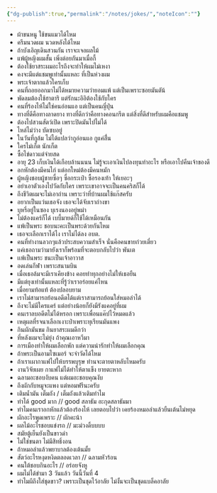 ```yaml
---
{"dg-publish":true,"permalink":"/notes/jokes/","noteIcon":""}
---
```


- ผ้าขนหนู ใช้ขนแมวได้ไหม
- ครีมนวดผม นวดหลังได้ไหม
- ถ้าบังเอิญเดินสวนกัน เราจะเจอผลไม้
- แพ้ผู้หญิงผมสั้น เพิ่งต่อยกันมาเมื่อกี้
- ต้องใช้ยาสระผมอะไรถึงจะทำให้ผมไม่เหงา
- คงจะมีแต่แชมพูเท่านั้นแหละ ที่เป็นห่วงผม
- พระเจ้าตากแล้วใครเก็บ
- คนที่ถอยออกมาไม่ได้หมายความว่ายอมแพ้ แต่เป็นเพราะซอยมันตัน้
- พัดลมต้องใช้ฮาตาริ แต่รักนะอิอิต้องใช้กับใคร
- คนที่ร้องไห้ไม่ใช่คนอ่อนแอ แต่เป็นคนญี่ปุ่น
- ทางที่ดีคือทางลาดยาง ทางที่ดีกว่าคือทางคอนกรีต แต่สิ่งที่ดีสำหรับผมคือแชมพู
- ต้องไปสวนสัตว์เปิด เพราะปิดมันไปไม่ได้
- ไหล่ไม่ว่าง บัดซบอยู่
- ในวันที่กูล้ม ไม่ได้แปลว่ากูอ่อนแอ กูแค่ลื่่น
- ใครไม่เก็ต นักเก็ต
- ซื้อไข่ดาวแต่จ่ายสด
- อายุ 23 เก็บเงินได้เกือบล้านนนน ไม่รู้จะเอาเงินไปลงทุนทำอะไร หรือเอาไปคืนเจ้าของดี
- อกหักต้องมีคนไก่ แต่อกใหม่ต้องมีคนหมัก
- ผู้หญิงชอบผู้ชายซื่อๆ ซื่อกระเป๋า ซื้อรองเท้า ให้เยอะๆ
- อย่าเอาตัวเองไปวัดกับใคร เพราะเขาอาจจะเป็นคนคริสก็ได้
- ถึงชีวิตผมจะไม่เอาถ่าน เพราะว่าที่บ้านผมใช้แก๊สครับ
- อยากเป็นแว่นเธอจัง เธอจะได้จับเราถ่างขา
- บุหรี่อยู่ในซอง บุเรงนองอยู่พม่า
- ไม่ต้องแคร์ก็ได้ เบบี้มายด์ก็ใช้ได้เหมือนกัน
- แพ้เป็นพระ ชอบนะคะเป็นพระด้วยกันไหม
- เธอจะเลือกเราได้ไง เราไม่ได้ลง อบต.
- คนที่ทํางานลวกๆแล้วประสบความสำเร็จ นั่นคือคนขายก๋วยเตี๋ยว
- แค่เธอถามว่ามายังเราก็พร้อมที่จะตอบกลับไปว่า พันเต
- เเพ้เป็นพระ ชนะเป็นเจ้าอาวาส
- อดเล่นกีฬา เพราะสนามบิน
- เมื่อเธอล้มจะมีเราเคียงข้าง คอยทำทุกอย่างไม่ให้เธอยืน
- มีแต่ยุงเท่านั้นแหละที่รู้ว่าเราอร่อยแค่ไหน
- เมื่อยามท้อแท้ ต้องปลอบยาม
- เราไม่สามารถย้อนอดีตได้แต่เราสามารถย้อนใส่หมอลำได้
- ถึงจะไม่มีใครแคร์ แต่อย่างน้อยก็ยังมีรังแคอยู่ที่ผม
- คนเราลบอดีตไม่ได้หรอก เพราะเพื่อนแค๊ปไว้หมดแล้ว
- เหตุผลที่รจนาเลือกเงาะป่าเพราะทุเรียนมันแพง
- กินผักมันขม กินยาสระผมดีกว่า
- ที่หลังผมจะไม่ยุ่ง ถ้าคุณเอาหวีมา
- การเมืองทำให้ผมเลือกพัก แต่ความน่ารักทำให้ผมเลือกคุณ
- ถ้าพระเป็นอามไซเมอร์ จะจำวัดได้ไหม
- ถ้าเราเผากาแฟไปให้บรรพบุรุษ ท่านจะตายตาหลับไหมครับ
- งานวิจัยเผย กาแฟไม่ได้ทำให้ตาแข็ง ยายตะหาก
- ฉลามอะชอบงับคน แต่ผมอะชอบคุณงับ
- ถึงผักกับหมูจะแพง แต่หอมฟรีนะครับ
- เติมน้ำมัน เต็มถัง / เต็มถังแล้วเติมทำไม
- ทำได้ good มาก // good สลาธัม อะกุดสลาธัมมา
- ทำไมคนเราอกหักแล้วต้องร้องไห้ เลยตอบไปว่า เคยร้องหมอลำแล้วยืนเต้นไม่หยุด
- ผักอะไรพูดเพราะ // ผักคะน้า
- ผลไม้อะไรชอบแข่งรถ // มะม่วงดิ้บบบบ
- สมัยตู้เย็นยังเป็นขาวดำ
- ไม่ใช่ขนตา ไม่มีสิทธิ์งอน
- ถ้าหมอลำแล้วพยาบาลต้องเต้นมั้ย
- สัตว์อะไรหงุดหงิดตลอดเวลา // ฉลามหัวร้อน
- คนใต้ชอบกินอะไร // อร่อยจังหู
- ผมไม่ได้ขำมา 3 วันแล้ว วันนี้วันที่ 4
- ทำไมผีถึงใส่ชุดขาว? เพราะเป็นชุดไว้อาลัย ไม่งั้นจะเป็นชุดแบล็คอาลัย
